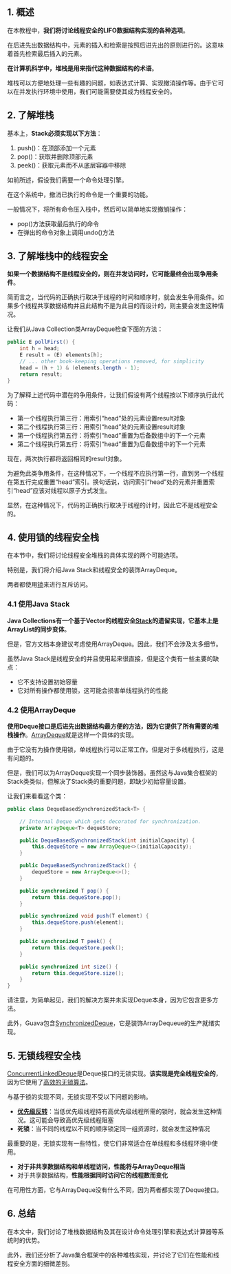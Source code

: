 ## 1. 概述

在本教程中，**我们将讨论线程安全的LIFO数据结构实现的各种选项**。

在后进先出数据结构中，元素的插入和检索是按照后进先出的原则进行的。这意味着首先检索最后插入的元素。

**在计算机科学中，堆栈是用来指代这种数据结构的术语**。

堆栈可以方便地处理一些有趣的问题，如表达式计算、实现撤消操作等。由于它可以在并发执行环境中使用，我们可能需要使其成为线程安全的。

## 2. 了解堆栈

基本上，**Stack必须实现以下方法**：

1.  push()：在顶部添加一个元素
2.  pop()：获取并删除顶部元素
3.  peek()：获取元素而不从底层容器中移除

如前所述，假设我们需要一个命令处理引擎。

在这个系统中，撤消已执行的命令是一个重要的功能。

一般情况下，将所有命令压入栈中，然后可以简单地实现撤销操作：

-   pop()方法获取最后执行的命令
-   在弹出的命令对象上调用undo()方法

## 3. 了解堆栈中的线程安全

**如果一个数据结构不是线程安全的，则在并发访问时，它可能最终会出现争用条件**。

简而言之，当代码的正确执行取决于线程的时间和顺序时，就会发生争用条件。如果多个线程共享数据结构并且此结构不是为此目的而设计的，则主要会发生这种情况。

让我们从Java Collection类ArrayDeque检查下面的方法：

```java
public E pollFirst() {
    int h = head;
    E result = (E) elements[h];
    // ... other book-keeping operations removed, for simplicity
    head = (h + 1) & (elements.length - 1);
    return result;
}
```

为了解释上述代码中潜在的争用条件，让我们假设有两个线程按以下顺序执行此代码：

-   第一个线程执行第三行：用索引“head”处的元素设置result对象
-   第二个线程执行第三行：用索引“head”处的元素设置result对象
-   第一个线程执行第五行：将索引“head”重置为后备数组中的下一个元素
-   第二个线程执行第五行：将索引“head”重置为后备数组中的下一个元素

现在，两次执行都将返回相同的result对象。

为避免此类争用条件，在这种情况下，一个线程不应执行第一行，直到另一个线程在第五行完成重置“head”索引。换句话说，访问索引“head”处的元素并重置索引“head”应该对线程以原子方式发生。

显然，在这种情况下，代码的正确执行取决于线程的计时，因此它不是线程安全的。

## 4. 使用锁的线程安全栈

在本节中，我们将讨论线程安全堆栈的具体实现的两个可能选项。

特别是，我们将介绍Java Stack和线程安全的装饰ArrayDeque。

两者都使用[锁](https://www.baeldung.com/java-concurrent-locks)来进行互斥访问。

### 4.1 使用Java Stack

**Java Collections有一个基于Vector的线程安全[Stack](https://www.baeldung.com/java-stack)的遗留实现，它基本上是ArrayList的同步变体**。

但是，官方文档本身建议考虑使用ArrayDeque。因此，我们不会涉及太多细节。

虽然Java Stack是线程安全的并且使用起来很直接，但是这个类有一些主要的缺点：

-   它不支持设置初始容量
-   它对所有操作都使用锁，这可能会损害单线程执行的性能

### 4.2 使用ArrayDeque

**使用Deque接口是后进先出数据结构最方便的方法，因为它提供了所有需要的堆栈操作**。[ArrayDeque](https://www.baeldung.com/java-array-deque)就是这样一个具体的实现。

由于它没有为操作使用锁，单线程执行可以正常工作。但是对于多线程执行，这是有问题的。

但是，我们可以为ArrayDeque实现一个同步装饰器。虽然这与Java集合框架的Stack类类似，但解决了Stack类的重要问题，即缺少初始容量设置。

让我们来看看这个类：

```java
public class DequeBasedSynchronizedStack<T> {

    // Internal Deque which gets decorated for synchronization.
    private ArrayDeque<T> dequeStore;

    public DequeBasedSynchronizedStack(int initialCapacity) {
        this.dequeStore = new ArrayDeque<>(initialCapacity);
    }

    public DequeBasedSynchronizedStack() {
        dequeStore = new ArrayDeque<>();
    }

    public synchronized T pop() {
        return this.dequeStore.pop();
    }

    public synchronized void push(T element) {
        this.dequeStore.push(element);
    }

    public synchronized T peek() {
        return this.dequeStore.peek();
    }

    public synchronized int size() {
        return this.dequeStore.size();
    }
}
```

请注意，为简单起见，我们的解决方案并未实现Deque本身，因为它包含更多方法。

此外，Guava包含[SynchronizedDeque](https://google.github.io/guava/releases/snapshot/api/docs/com/google/common/collect/Queues.html#synchronizedDeque-java.util.Deque-)，它是装饰ArrayDequeue的生产就绪实现。

## 5. 无锁线程安全栈

[ConcurrentLinkedDeque](https://docs.oracle.com/en/java/javase/11/docs/api/java.base/java/util/concurrent/ConcurrentLinkedDeque.html)是Deque接口的无锁实现。**该实现是完全线程安全的**，因为它使用了[高效的无锁算法](http://www.cs.rochester.edu/~scott/papers/1996_PODC_queues.pdf)。

与基于锁的实现不同，无锁实现不受以下问题的影响。

-   **[优先级反转](https://www.semanticscholar.org/paper/Avoidance-of-Priority-Inversion-in-Real-Time-Based-Helmy-Jafri/d286108f62af8f65ad8acad184a5360e3acbc112)**：当低优先级线程持有高优先级线程所需的锁时，就会发生这种情况。这可能会导致高优先级线程阻塞
-   **死锁**：当不同的线程以不同的顺序锁定同一组资源时，就会发生这种情况

最重要的是，无锁实现有一些特性，使它们非常适合在单线程和多线程环境中使用。

-   **对于非共享数据结构和单线程访问，性能将与ArrayDeque相当**
-   对于共享数据结构，**性能根据同时访问它的线程数而变化**

在可用性方面，它与ArrayDeque没有什么不同，因为两者都实现了Deque接口。

## 6. 总结

在本文中，我们讨论了堆栈数据结构及其在设计命令处理引擎和表达式计算器等系统时的优势。

此外，我们还分析了Java集合框架中的各种堆栈实现，并讨论了它们在性能和线程安全方面的细微差别。